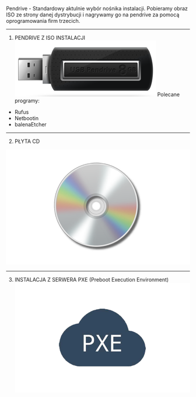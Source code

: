 Pendrive - Standardowy aktulnie wybór nośnika instalacji. Pobieramy obraz ISO ze strony danej dystrybucji i nagrywamy go na pendrive za pomocą oprogramowania firm trzecich. 

___
1. PENDRIVE Z ISO INSTALACJI
![Pendrive](/grafiki/1_02_1_pendrive.png)
Polecane programy:
- Rufus
- Netbootin
- balenaEtcher
___

2. PŁYTA CD

![Płyta CD](/grafiki/1_02_2_CD.png)

___

3. INSTALACJA Z SERWERA PXE (Preboot Execution Environment)
![Płyta PXE](/grafiki/1_02_3_pxe.png)